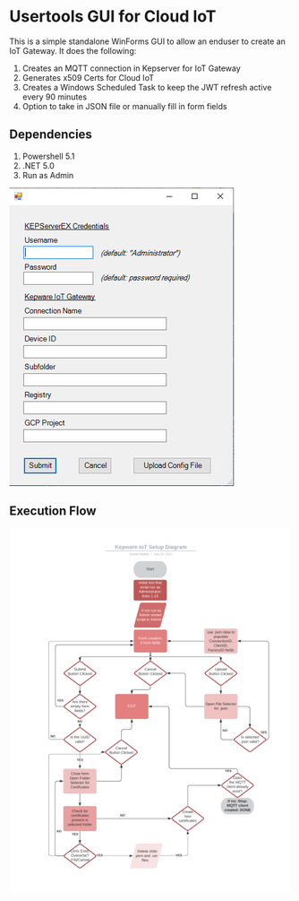 # Usertools GUI for Cloud IoT

This is a simple standalone WinForms GUI to allow an enduser to create an IoT Gateway.
It does the following:
1. Creates an MQTT connection in Kepserver for IoT Gateway
2. Generates x509 Certs for Cloud IoT
3. Creates a Windows Scheduled Task to keep the JWT refresh active every 90 minutes
4. Option to take in JSON file or manually fill in form fields

## Dependencies
1. Powershell 5.1
2. .NET 5.0
3. Run as Admin

![GUI](GUI.png)

## Execution Flow
![Flow](Diagram.png)